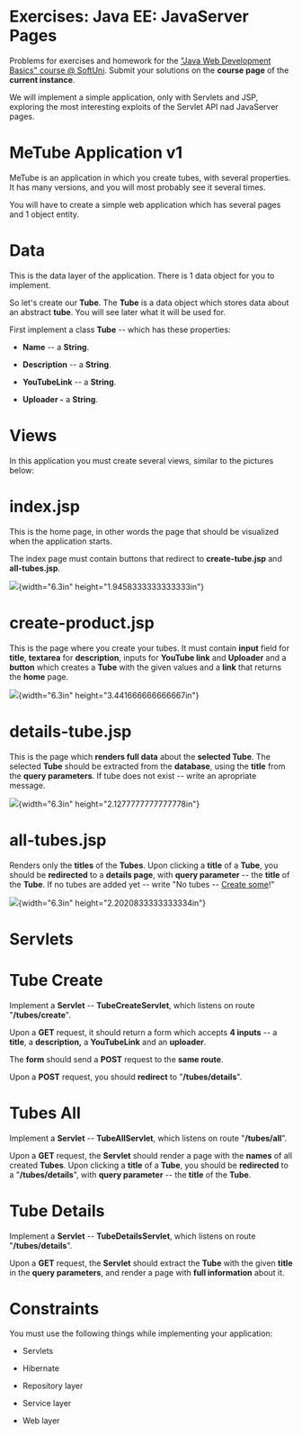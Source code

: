 Exercises: Java EE: JavaServer Pages
====================================

Problems for exercises and homework for the ["Java Web Development
Basics" course @
SoftUni](https://softuni.bg/courses/java-web-development-basics). Submit
your solutions on the **course page** of the **current instance**.

We will implement a simple application, only with Servlets and JSP,
exploring the most interesting exploits of the Servlet API nad
JavaServer pages.

MeTube Application v1
=====================

MeTube is an application in which you create tubes, with several
properties. It has many versions, and you will most probably see it
several times.

You will have to create a simple web application which has several pages
and 1 object entity.

Data
====

This is the data layer of the application. There is 1 data object for
you to implement.

So let's create our **Tube**. The **Tube** is a data object which stores
data about an abstract **tube**. You will see later what it will be used
for.

First implement a class **Tube** -- which has these properties:

-   **Name** -- a **String**.

-   **Description** -- a **String**.

-   **YouTubeLink** -- a **String**.

-   **Uploader -** a **String**.

Views
=====

In this application you must create several views, similar to the
pictures below:

index.jsp
=========

This is the home page, in other words the page that should be visualized
when the application starts.

The index page must contain buttons that redirect to **create-tube.jsp**
and **all-tubes.jsp**.

![](media/image1.png){width="6.3in" height="1.9458333333333333in"}

create-product.jsp
==================

This is the page where you create your tubes. It must contain **input**
field for **title**, **textarea** for **description**, inputs for
**YouTube link** and **Uploader** and a **button** which creates a
**Tube** with the given values and a **link** that returns the **home**
page.

![](media/image2.png){width="6.3in" height="3.441666666666667in"}

details-tube.jsp
================

This is the page which **renders full data** about the **selected
Tube**. The selected **Tube** should be extracted from the **database**,
using the **title** from the **query parameters**. If tube does not
exist -- write an apropriate message.

![](media/image3.png){width="6.3in" height="2.1277777777777778in"}

all-tubes.jsp
=============

Renders only the **titles** of the **Tubes**. Upon clicking a **title**
of a **Tube**, you should be **redirected** to a **details page**, with
**query parameter** -- the **title** of the **Tube**. If no tubes are
added yet -- write "No tubes -- [Create some](asd)!"

![](media/image4.png){width="6.3in" height="2.2020833333333334in"}

Servlets
========

Tube Create
===========

Implement a **Servlet** -- **TubeCreateServlet**, which listens on route
"**/tubes/create**".

Upon a **GET** request, it should return a form which accepts **4
inputs** -- a **title**, a **description,** a **YouTubeLink** and an
**uploader**.

The **form** should send a **POST** request to the **same route**.

Upon a **POST** request, you should **redirect** to
"**/tubes/details**".

Tubes All
=========

Implement a **Servlet** -- **TubeAllServlet**, which listens on route
"**/tubes/all**".

Upon a **GET** request, the **Servlet** should render a page with the
**names** of all created **Tubes**. Upon clicking a **title** of a
**Tube**, you should be **redirected** to a "**/tubes/details**", with
**query parameter** -- the **title** of the **Tube**.

Tube Details
============

Implement a **Servlet** -- **TubeDetailsServlet**, which listens on
route "**/tubes/details**".

Upon a **GET** request, the **Servlet** should extract the **Tube** with
the given **title** in the **query parameters**, and render a page with
**full information** about it.

Constraints
===========

You must use the following things while implementing your application:

-   Servlets

-   Hibernate

-   Repository layer

-   Service layer

-   Web layer

